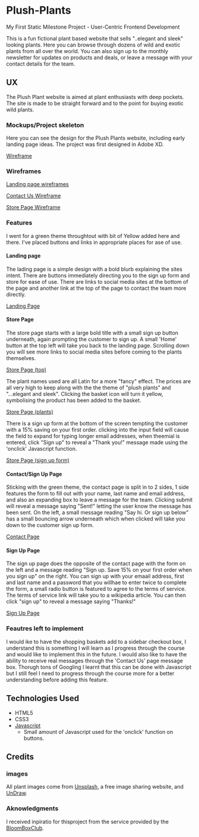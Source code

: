 # Plush-Plants
My First Static Milestone Project - User-Centric Frontend Development

This is a fun fictional plant based website that sells "..elegant and sleek" looking plants. Here you can browse through dozens of wild and exotic plants from all over the world. You can also sign up to the monthly newsletter for updates on products and deals, or leave a message with your contact details for the team.

## UX

The Plush Plant website is aimed at plant enthusiasts with deep pockets. The site is made to be straight forward and to the point for buying exotic wild plants.

### Mockups/Project skeleton

Here you can see the design for the Plush Plants website, including early landing page ideas. The project was first designed in Adobe XD.

[Wireframe](https://github.com/DelroyBrown28/Plush-Plants/blob/master/Adobe%20screenshot.PNG)

### Wireframes
[Landing page wireframes](https://github.com/DelroyBrown28/Plush-Plants/blob/master/Landing%20Pages.PNG)

[Contact Us Wireframe](https://github.com/DelroyBrown28/Plush-Plants/blob/master/Contact%20us%20wireframe.PNG)

[Store Page Wireframe](https://github.com/DelroyBrown28/Plush-Plants/blob/master/Store%20Wireframe.PNG)

### Features

I went for a green theme throughtout with bit of Yellow added here and there. I've placed buttons and links in appropriate places for ase of use.

#### Landing page

The lading page is a simple design with a bold blurb explaining the sites intent. There are buttons immediately directing you to the sign up form and store for ease of use. There are links to social media sites at the bottom of the page and another link at the top of the page to contact the team more directly.

[Landing Page](https://github.com/DelroyBrown28/Plush-Plants/blob/master/Landing%20Page.png)

#### Store Page

The store page starts with a large bold title with a small sign up button underneath, again prompting the customer to sign up. A small 'Home' button at the top left will take you back to the landing page. Scrolling down you will see more links to social media sites before coming to the plants themselves.

[Store Page (top)](https://github.com/DelroyBrown28/Plush-Plants/blob/master/Store%20Page%20-%201.png)

The plant names used are all Latin for a more "fancy" effect. The prices are all very high to keep along with the the theme of "plush plants" and "...elegant and sleek". Clicking the basket icon will turn it yellow, symbolising the product has been added to the basket.

[Store Page (plants)](https://github.com/DelroyBrown28/Plush-Plants/blob/master/Store%20Page%20-%202.png)

There is a sign up form at the bottom of the screen tempting the customer with a 15% saving on your first order. clicking into the input field will cause the field to expand for typing longer email addresses, when theemial is entered, click "Sign up" to reveal a "Thank you!" message made using the 'onclick' Javascript function.

[Store Page (sign up form)](https://github.com/DelroyBrown28/Plush-Plants/blob/master/Store%20Page%20-%203.png)

#### Contact/Sign Up Page

Sticking with the green theme, the contact page is split in to 2 sides, 1 side features the form to fill out with your name, last name and email address, and also an expanding box to leave a message for the team. Clicking submit will reveal a message saying "Sent!" letting the user know the message has been sent. On the left, a small message reading "Say hi. Or sign up below" has a small bouncing arrow underneath which when clicked will take you down to the customer sign up form.

[Contact Page](https://github.com/DelroyBrown28/Plush-Plants/blob/master/Contact%20Page.png)

#### Sign Up Page

The sign up page does the opposite of the contact page with the form on the left and a message reading "Sign up. Save 15% on your first order when you sign up" on the right. You can sign up with your emaail address, first and last name and a password that you willhae to enter twice to complete the form, a small radio button is featured to agree to the terms of service. The terms of service link will take you to a wikipedia article. You can then click "sign up" to reveal a message saying "Thanks!"

[Sign Up Page](https://github.com/DelroyBrown28/Plush-Plants/blob/master/Sign%20Up%20Page.png)

### Feautres left to implement

I would ike to have the shopping baskets add to a sidebar checkout box, I understand this is something I will learn as I progress through the course and would like to implement this in the future. I would also like to have the ability to receive real messages through the 'Contact Us' page message box. Thorugh tons of Googling I learnt that this can be done with Javascript but I still feel I need to progress through the course more for a better understanding before adding this feature.

## Technologies Used

- HTML5
- CSS3
- [Javascript](https://www.javascript.com/)
  - Small amount of Javascript used for the 'onclick' function on buttons.

## Credits

### images

All plant images come from [Unsplash](https://unsplash.com/), a free image sharing website, and [UnDraw](https://undraw.co/).

### Aknowledgments

I received inpiratio for thisproject from the service provided by the [BloomBoxClub](https://bloomboxclub.com/).
